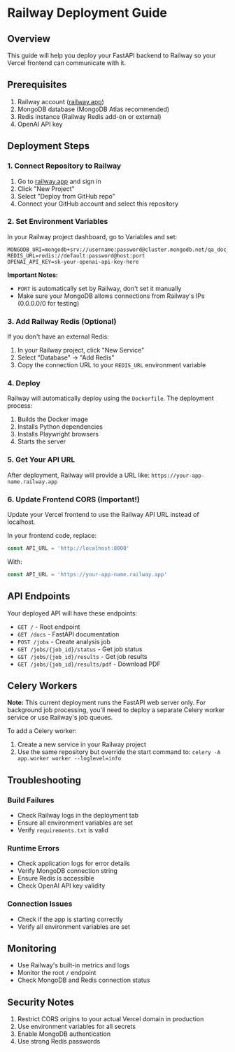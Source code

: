 # Railway Deployment Guide

## Overview
This guide will help you deploy your FastAPI backend to Railway so your Vercel frontend can communicate with it.

## Prerequisites
1. Railway account ([railway.app](https://railway.app))
2. MongoDB database (MongoDB Atlas recommended)
3. Redis instance (Railway Redis add-on or external)
4. OpenAI API key

## Deployment Steps

### 1. Connect Repository to Railway
1. Go to [railway.app](https://railway.app) and sign in
2. Click "New Project"
3. Select "Deploy from GitHub repo"
4. Connect your GitHub account and select this repository

### 2. Set Environment Variables
In your Railway project dashboard, go to Variables and set:

```
MONGODB_URI=mongodb+srv://username:password@cluster.mongodb.net/qa_doc_generator
REDIS_URL=redis://default:password@host:port
OPENAI_API_KEY=sk-your-openai-api-key-here
```

**Important Notes:**
- `PORT` is automatically set by Railway, don't set it manually
- Make sure your MongoDB allows connections from Railway's IPs (0.0.0.0/0 for testing)

### 3. Add Railway Redis (Optional)
If you don't have an external Redis:
1. In your Railway project, click "New Service"
2. Select "Database" → "Add Redis"
3. Copy the connection URL to your `REDIS_URL` environment variable

### 4. Deploy
Railway will automatically deploy using the `Dockerfile`. The deployment process:
1. Builds the Docker image
2. Installs Python dependencies
3. Installs Playwright browsers
4. Starts the server

### 5. Get Your API URL
After deployment, Railway will provide a URL like:
`https://your-app-name.railway.app`

### 6. Update Frontend CORS (Important!)
Update your Vercel frontend to use the Railway API URL instead of localhost.

In your frontend code, replace:
```javascript
const API_URL = 'http://localhost:8000'
```

With:
```javascript
const API_URL = 'https://your-app-name.railway.app'
```

## API Endpoints
Your deployed API will have these endpoints:
- `GET /` - Root endpoint
- `GET /docs` - FastAPI documentation
- `POST /jobs` - Create analysis job
- `GET /jobs/{job_id}/status` - Get job status
- `GET /jobs/{job_id}/results` - Get job results
- `GET /jobs/{job_id}/results/pdf` - Download PDF

## Celery Workers
**Note:** This current deployment runs the FastAPI web server only. For background job processing, you'll need to deploy a separate Celery worker service or use Railway's job queues.

To add a Celery worker:
1. Create a new service in your Railway project
2. Use the same repository but override the start command to: `celery -A app.worker worker --loglevel=info`

## Troubleshooting

### Build Failures
- Check Railway logs in the deployment tab
- Ensure all environment variables are set
- Verify `requirements.txt` is valid

### Runtime Errors
- Check application logs for error details
- Verify MongoDB connection string
- Ensure Redis is accessible
- Check OpenAI API key validity

### Connection Issues
- Check if the app is starting correctly
- Verify all environment variables are set

## Monitoring
- Use Railway's built-in metrics and logs
- Monitor the root `/` endpoint
- Check MongoDB and Redis connection status

## Security Notes
1. Restrict CORS origins to your actual Vercel domain in production
2. Use environment variables for all secrets
3. Enable MongoDB authentication
4. Use strong Redis passwords 